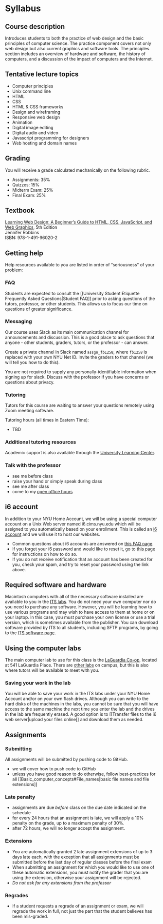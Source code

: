 # Syllabus

## Course description

Introduces students to both the practice of web design and the basic principles of computer science. The practice component covers not only web design but also current graphics and software tools. The principles section includes an overview of hardware and software, the history of computers, and a discussion of the impact of computers and the Internet.

## Tentative lecture topics

- Computer principles
- Unix command line
- HTML
- CSS
- HTML & CSS frameworks
- Design and wireframing
- Responsive web design
- Animation
- Digital image editing
- Digital audio and video
- Javascript programming for designers
- Web hosting and domain names

## Grading

You will receive a grade calculated mechanically on the following rubric.

- Assignments: 35%
- Quizzes: 15%
- Midterm Exam: 25%
- Final Exam: 25%

## Textbook

[Learning Web Design: A Beginner’s Guide to HTML, CSS, JavaScript, and Web Graphics](http://shop.oreilly.com/product/0636920051626.do), 5th Edition<br />
Jennifer Robbins<br />
ISBN: 978-1-491-96020-2<br />

## Getting help

Help resources available to you are listed in order of “seriousness” of your problem:

### FAQ

Students are expected to consult the [[University Student Etiquette Frequently Asked Questions|Student FAQ]] prior to asking questions of the tutors, professor, or other students. This allows us to focus our time on questions of greater significance.

### Messaging

Our course uses Slack as its main communication channel for announcements and discussion. This is a good place to ask questions that anyone - other students, graders, tutors, or the professor - can answer.

Create a private channel in Slack named `assgn_fb1258`, where `fb1258` is replaced with your own NYU Net ID. Invite the graders to that channel (we will tell you how to do this).

You are not required to supply any personally-identifiable information when signing up for slack. Discuss with the professor if you have concerns or questions about privacy.

### Tutoring

Tutors for this course are waiting to answer your questions remotely using Zoom meeting software.

Tutoring hours (all times in Eastern Time):

- TBD

### Additional tutoring resources

Academic support is also available through the [University Learning Center](http://www.nyu.edu/ulc).

### Talk with the professor

- see me before class
- raise your hand or simply speak during class
- see me after class
- come to my [open office hours](https://knowledge.kitchen/Amos_Bloomberg#Contact_Info)

## i6 account

In addition to your NYU Home Account, we will be using a special computer account on a Unix Web server named i6.cims.nyu.edu which will be assigned to you automatically based on your enrollment. This is called an [i6 account](http://cims.nyu.edu/webapps/content/systems/resources/i6) and we will use it to host our websites.

- Common questions about i6 accounts are answered on [this FAQ page](https://cims.nyu.edu/webapps/content/systems/resources/i6/faq).
- If you forget your i6 password and would like to reset it, go to [this page](https://cims.nyu.edu/webapps/content/systems/resources/i6/resetpassword) for instructions on how to do so.
- If you do not receive notification that an account has been created for you, check your spam, and try to reset your password using the link above.

## Required software and hardware

Macintosh computers with all of the necessary software installed are available to you in the [ITS labs](http://www.nyu.edu/its/labs/). You do not need your own computer nor do you need to purchase any software. However, you will be learning how to use various programs and may wish to have access to them at home or on your laptop. In this case, you must purchase your own license or use a trial version, which is sometimes available from the publisher. You can download software provided by ITS to all students, including SFTP programs, by going to the [ITS software page](https://www.nyu.edu/its/software/).

## Using the computer labs

The main computer lab to use for this class is the [LaGuardia Co-op](http://www.nyu.edu/life/information-technology/locations-and-facilities/student-technology-centers/laguardia-co-op.html), located at 541 LaGuardia Place. There are [other labs](http://www.nyu.edu/its/labs/) on campus, but this is also where tutors will be available to meet with you.

### Saving your work in the lab

You will be able to save your work in the ITS labs under your NYU Home Account and/or on your own flash drives. Although you can write to the hard disks of the machines in the labs, you cannot be sure that you will have access to the same machine the next time you enter the lab and the drives in the lab are frequently erased. A good option is to [[Transfer files to the i6 web server|upload your files online]] and download them as needed.

## Assignments

### Submitting

All assignments will be submitted by pushing code to GitHub.

- we will cover how to push code to GitHub
- unless you have good reason to do otherwise, follow best-practices for all [[Basic_computer_concepts#File_names|basic file names and file extensions]]

### Late penalty

- assignments are due _before_ class on the due date indicated on the schedule
- for every 24 hours that an assignment is late, we will apply a 10% penalty on the grade, up to a maximum penalty of 30%.
- after 72 hours, we will no longer accept the assignment.

### Extensions

- You are automatically granted 2 late assignment extensions of up to 3 days late each, with the exception that all assignments must be submitted before the last day of regular classes before the final exam
- When submitting an assignment for which you would like to use one of these automatic extensions, you must notify the grader that you are using the extension, otherwise your assignment will be rejected.
- _Do not ask for any extensions from the professor_

### Regrades

- If a student requests a regrade of an assignment or exam, we will regrade the work in full, not just the part that the student believes has been mis-graded.
